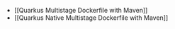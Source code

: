 - [[Quarkus Multistage Dockerfile with Maven]]
- [[Quarkus Native Multistage Dockerfile with Maven]]
